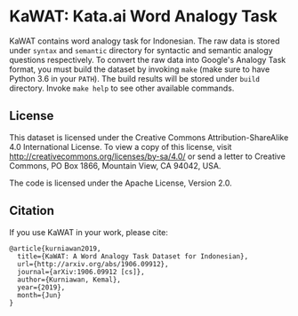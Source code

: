 # KaWAT: Kata.ai Word Analogy Task

KaWAT contains word analogy task for Indonesian. The raw data is stored under
`syntax` and `semantic` directory for syntactic and semantic analogy questions
respectively. To convert the raw data into Google's Analogy Task format, you
must build the dataset by invoking `make` (make sure to have Python 3.6 in
your `PATH`). The build results will be stored under `build` directory. Invoke
`make help` to see other available commands.

## License

This dataset is licensed under the Creative Commons Attribution-ShareAlike 4.0
International License. To view a copy of this license, visit
http://creativecommons.org/licenses/by-sa/4.0/ or send a letter to Creative
Commons, PO Box 1866, Mountain View, CA 94042, USA.

The code is licensed under the Apache License, Version 2.0.

## Citation

If you use KaWAT in your work, please cite:

```
@article{kurniawan2019,
  title={KaWAT: A Word Analogy Task Dataset for Indonesian},
  url={http://arxiv.org/abs/1906.09912},
  journal={arXiv:1906.09912 [cs]},
  author={Kurniawan, Kemal},
  year={2019},
  month={Jun}
}
```
